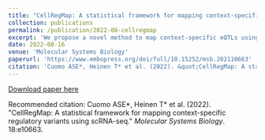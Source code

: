 ```yaml
---
title: "CellRegMap: A statistical framework for mapping context-specific regulatory variants using scRNA-seq"
collection: publications
permalink: /publication/2022-08-cellregmap
excerpt: 'We propose a novel method to map context-specific eQTLs using single-cell data, without the need for individual cells to be grouped a priori into discrete cell types'
date: 2022-08-16
venue: 'Molecular Systems Biology'
paperurl: 'https://www.embopress.org/doi/full/10.15252/msb.202110663'
citation: 'Cuomo ASE*, Heinen T* et al. (2022). &quot;CellRegMap: A statistical framework for mapping context-specific regulatory variants using scRNA-seq.&quot; <i>Molecular Systems Biology</i>. 18:e10663'
---
```


[Download paper here](http://annacuomo.github.io/files/CellRegMap_MSB_2022_Cuomo.pdf)

Recommended citation: Cuomo ASE\*, Heinen T\* et al. (2022). "CellRegMap: A statistical framework for mapping context-specific regulatory variants using scRNA-seq." <i>Molecular Systems Biology</i>. 18:e10663.
